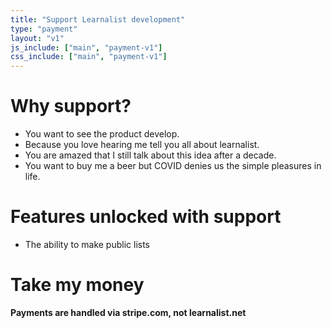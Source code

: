 ```yaml
---
title: "Support Learnalist development"
type: "payment"
layout: "v1"
js_include: ["main", "payment-v1"]
css_include: ["main", "payment-v1"]
---
```

# Why support?
-   You want to see the product develop.
-   Because you love hearing me tell you all about learnalist.
-   You are amazed that I still talk about this idea after a decade.
-   You want to buy me a beer but COVID denies us the simple pleasures in life.

# Features unlocked with support
- The ability to make public lists

# Take my money
**Payments are handled via stripe.com, not learnalist.net**
